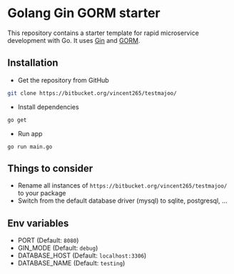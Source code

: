 # Golang Gin GORM starter

This repository contains a starter template for rapid microservice development
with Go. It uses [Gin](https://github.com/gin-gonic/gin) and
[GORM](https://gorm.io).

## Installation
* Get the repository from GitHub
``` bash
git clone https://bitbucket.org/vincent265/testmajoo/
```
* Install dependencies
``` bash
go get
```

* Run app
```
go run main.go
```

## Things to consider
* Rename all instances of `https://bitbucket.org/vincent265/testmajoo/` to your package
* Switch from the default database driver (mysql) to sqlite, postgresql, ...

## Env variables

* PORT (Default: `8080`)
* GIN_MODE (Default: `debug`)
* DATABASE_HOST (Default: `localhost:3306`)
* DATABASE_NAME (Default: `testing`)
